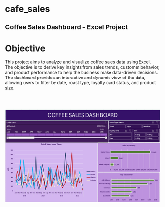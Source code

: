 # cafe_sales

## Coffee Sales Dashboard - Excel Project

# **Objective**

This project aims to analyze and visualize coffee sales data using Excel. The objective is to derive key insights from sales trends, customer behavior, 
and product performance to help the business make data-driven decisions. The dashboard provides an interactive and dynamic view of the data, allowing users 
to filter by date, roast type, loyalty card status, and product size.


<br><br>

![dashb_oard](https://github.com/Firdousrahmani/cafe_sales/blob/main/cofee%20sales%20dashboard.png)


